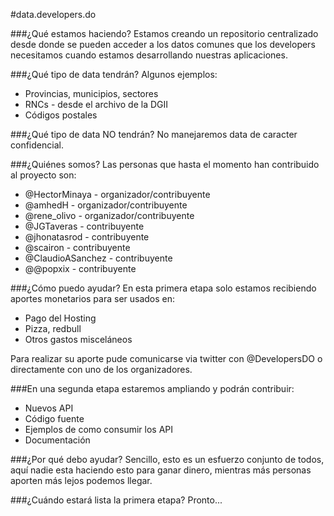 #data.developers.do

###¿Qué estamos haciendo?
Estamos creando un repositorio centralizado desde donde se pueden acceder a los datos comunes que los developers necesitamos cuando estamos desarrollando nuestras aplicaciones.

###¿Qué tipo de data tendrán?
Algunos ejemplos:
* Provincias, municipios, sectores
* RNCs - desde el archivo de la DGII
* Códigos postales

###¿Qué tipo de data NO tendrán?
No manejaremos data de caracter confidencial.

###¿Quiénes somos?
Las personas que hasta el momento han contribuido al proyecto son:
* @HectorMinaya - organizador/contribuyente
* @amhedH - organizador/contribuyente
* @rene_olivo - organizador/contribuyente
* @JGTaveras - contribuyente
* @jhonatasrod - contribuyente
* @scairon - contribuyente
* @ClaudioASanchez - contribuyente
* @@popxix - contribuyente

###¿Cómo puedo ayudar?
En esta primera etapa solo estamos recibiendo aportes monetarios para ser usados en:
* Pago del Hosting
* Pizza, redbull
* Otros gastos misceláneos

Para realizar su aporte pude comunicarse via twitter con @DevelopersDO o directamente con uno de los organizadores.

###En una segunda etapa estaremos ampliando y podrán contribuir:
* Nuevos API
* Código fuente
* Ejemplos de como consumir los API
* Documentación

###¿Por qué debo ayudar?
Sencillo, esto es un esfuerzo conjunto de todos, aquí nadie esta haciendo esto para ganar dinero, mientras más personas aporten más lejos podemos llegar.

###¿Cuándo estará lista la primera etapa?
Pronto...
